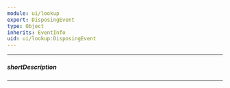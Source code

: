 ```yaml
---
module: ui/lookup
export: DisposingEvent
type: Object
inherits: EventInfo
uid: ui/lookup:DisposingEvent
---
```

---
##### shortDescription
<!-- Description goes here -->

---
<!-- Description goes here -->